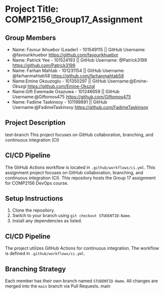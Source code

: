 # Project Title:  COMP2156_Group17_Assignment 

## Group Members
-   Name: Favour Ikhuebor (Leader) - 101549115 || GitHub Username: @favourikhuebor https://github.com/favourikhuebor
-   Name: Patrick Yee - 101524193 || GitHub Username: @Patrick3199 https://github.com/Patrick3199
-   Name: Farhan Mahtab - 101231154 || GitHub Username: @farhanmahtab58 https://github.com/farhanmahtab58
-   Name:Emine Oksuzoglu - 101350297 ||  GitHub Username:@Emine-Okszgl https://github.com/Emine-Okszgl
-   Name:Gift Ewemade Osazuwa - 101246659 || GitHub Username:@Giftomos475 https://github.com/Giftomos475
-   Name: Fadime Taskinsoy - 101199891 || GitHub Username:@FadimeTaskinsoy https://github.com/FadimeTaskinsoy

## Project Description
test-branch
This project focuses on GitHub collaboration, branching, and continuous integration (CI)


## CI/CD Pipeline  
The GitHub Actions workflow is located in `.github/workflows/ci.yml`.
This assignment project focuses on GitHub collaboration, branching, and continuous integration (CI).
This repository hosts the Group 17 assignment for COMP2156 DevOps course.

## Setup Instructions 
1. Clone the repository. 
2. Switch to your branch using `git checkout STUDENTID-Name`.
3. Install any dependencies as listed.

## CI/CD Pipeline 
The project utilizes GitHub Actions for continuous integration. The workflow is defined  in `.github/workflows/ci.yml`.

## Branching Strategy 
Each member has their own branch named `STUDENTID-Name`. 
All changes are  merged into the `main` branch via Pull Requests. 
main

